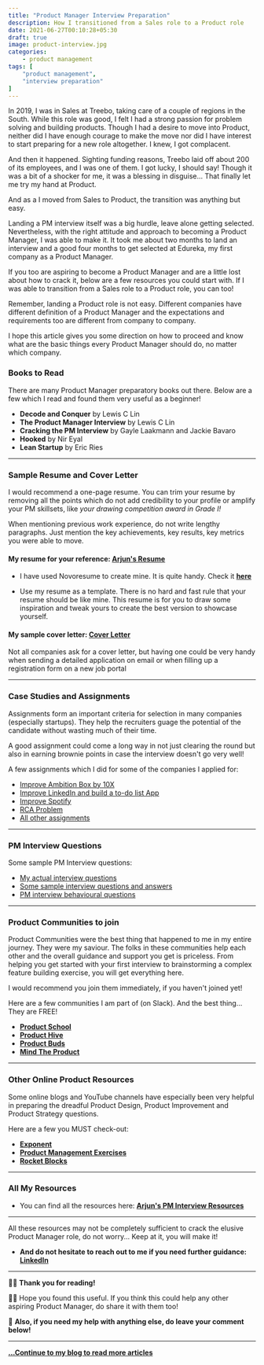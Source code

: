 ```yaml
---
title: "Product Manager Interview Preparation"
description: How I transitioned from a Sales role to a Product role
date: 2021-06-27T00:10:28+05:30
draft: true
image: product-interview.jpg
categories:
    - product management
tags: [
    "product management",
    "interview preparation"
]
---
```


In 2019, I was in Sales at Treebo, taking care of a couple of regions in the South. While this role was good, I felt I had a strong passion for problem solving and building products. Though I had a desire to move into Product, neither did I have enough courage to make the move nor did I have interest to start preparing for a new role altogether. I knew, I got complacent.

And then it happened. Sighting funding reasons, Treebo laid off about 200 of its employees, and I was one of them. I got lucky, I should say! Though it was a bit of a shocker for me, it was a blessing in disguise... That finally let me try my hand at Product.

And as a I moved from Sales to Product, the transition was anything but easy.

Landing a PM interview itself was a big hurdle, leave alone getting selected. Nevertheless, with the right attitude and approach to becoming a Product Manager, I was able to make it. It took me about two months to land an interview and a good four months to get selected at Edureka, my first company as a Product Manager.

If you too are aspiring to become a Product Manager and are a little lost about how to crack it, below are a few resources you could start with. If I was able to transition from a Sales role to a Product role, you can too!

Remember, landing a Product role is not easy. Different companies have different definition of a Product Manager and the expectations and requirements too are different from company to company.

I hope this article gives you some direction on how to proceed and know what are the basic things every Product Manager should do, no matter which company.

### Books to Read
There are many Product Manager preparatory books out there. Below are a few which I read and found them very useful as a beginner!
* **Decode and Conquer** by Lewis C Lin
* **The Product Manager Interview** by Lewis C Lin
* **Cracking the PM Interview** by Gayle Laakmann and Jackie Bavaro
* **Hooked** by Nir Eyal
* **Lean Startup** by Eric Ries

---
### Sample Resume and Cover Letter
I would recommend a one-page resume. You can trim your resume by removing all the points which do not add credibility to your profile or amplify your PM skillsets, like *your drawing competition award in Grade I!*

When mentioning previous work experience, do not write lengthy paragraphs. Just mention the key achievements, key results, key metrics you were able to move.

#### My resume for your reference: **[Arjun's Resume](https://drive.google.com/file/d/14IWU6OwcOl8Kmev910cTNwVJ0Plxv1a-/view?usp=sharing)**

* I have used Novoresume to create mine. It is quite handy. Check it **[here](https://novoresume.com/)**

* Use my resume as a template. There is no hard and fast rule that your resume should be like mine. This resume is for you to draw some inspiration and tweak yours to create the best version to showcase yourself.

#### My sample cover letter: **[Cover Letter](https://docs.google.com/document/d/1oqJn3dSLfG8q4YiZZncJaDjCwbtIHiynoxnfdHfsHuI/edit?usp=sharing)**
Not all companies ask for a cover letter, but having one could be very handy when sending a detailed application on email or when filling up a registration form on a new job portal


---
### Case Studies and Assignments
Assignments form an important criteria for selection in many companies (especially startups). They help the recruiters guage the potential of the candidate without wasting much of their time.

A good assignment could come a long way in not just clearing the round but also in earning brownie points in case the interview doesn't go very well!

A few assignments which I did for some of the companies I applied for:

* [Improve Ambition Box by 10X](https://docs.google.com/presentation/d/1Bg9l04iF8ON0eqo_K2CRUC690H-R7f9UNkPBtEk-k8g/edit?usp=sharing)
* [Improve LinkedIn and build a to-do list App](https://docs.google.com/document/d/1GLZQJywmcQttOWLUgd_o3E3gh9pXHpJ3NWRPxzqNPYQ/edit?usp=sharing)
* [Improve Spotify](https://docs.google.com/document/d/1QCuFb7sIIrtZMNmlQsRsnDZinQaF0eq5DzZOVQFwIGE/edit?usp=sharing)
* [RCA Problem](https://docs.google.com/document/d/12R7EpyRcHf9hGi8wbyI8kyoPTlBwi2_bks40vaY8bIc/edit?usp=sharing)
* [All other assignments](https://drive.google.com/drive/folders/1fTi56TYCOeGHjy9pfbYp_G4A2dtewGUh?usp=sharing)

---

### PM Interview Questions
Some sample PM Interview questions:
* [My actual interview questions](https://docs.google.com/document/d/1l5m-Rjt1wvdZpOyRCA874AS5fh9ffxuGRXqoVi16s9o/edit?usp=sharing)
* [Some sample interview questions and answers](https://docs.google.com/document/d/1xAgHikWfE2XHxyw1W0JjbXs1fi7DWHyTS8fjcPRI6ro/edit?usp=sharing)
* [PM interview behavioural questions](https://docs.google.com/document/d/1KMeQf5wOsefe6FiDF-9ivbW7oDkgatUb8o7SGRqVDwQ/edit?usp=sharing)

---

### Product Communities to join
Product Communities were the best thing that happened to me in my entire journey. They were my saviour. The folks in these communities help each other and the overall guidance and support you get is priceless. From helping you get started with your first interview to brainstorming a complex feature building exercise, you will get everything here.

I would recommend you join them immediately, if you haven't joined yet!

Here are a few communities I am part of (on Slack). And the best thing... They are FREE!
* **[Product School](https://product-school.slack.com)**
* **[Product Hive](https://product-hive.slack.com)**
* **[Product Buds](https://productbuds.slack.com)**
* **[Mind The Product](https://mindtheproduct.slack.com)**

---
### Other Online Product Resources
Some online blogs and YouTube channels have especially been very helpful in preparing the dreadful Product Design, Product Improvement and Product Strategy questions.

Here are a few you MUST check-out:
* **[Exponent](https://www.youtube.com/channel/UCjm_qVkCPjOVDz9BWjNqO9A)**
* **[Product Management Exercises](https://www.productmanagementexercises.com/)**
* **[Rocket Blocks](https://www.rocketblocks.me/)**

---
### All My Resources
* You can find all the resources here: **[Arjun's PM Interview Resources](https://drive.google.com/drive/folders/1Vka40EVTvvKytLQD_we43wi-Mh0TfRhc?usp=sharing)**

---

All these resources may not be completely sufficient to crack the elusive Product Manager role, do not worry... Keep at it, you will make it!
* **And do not hesitate to reach out to me if you need further guidance: [LinkedIn](https://linkedin.com/in/harisharjun)**

---
🙏🏼 **Thank you for reading!**

👍🏼 Hope you found this useful. If you think this could help any other aspiring Product Manager, do share it with them too!

💬 **Also, if you need my help with anything else, do leave your comment below!**

---

**[...Continue to my blog to read more articles](/)**